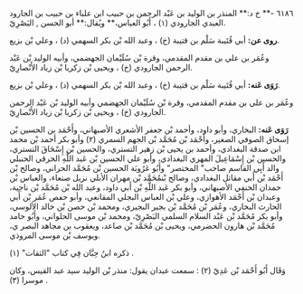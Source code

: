 ٦١٨٦ -** خ د:** المنذر بن الوليد بن عَبْد الرحمن بن حبيب ابن علباء بن حبيب بن الجارود العبدي الجارودي (١) ، أَبُو العباس،** ويُقال:** أبو الحسن , البَصْرِيّ.

**روى عن:** أبي قُتَيبة سَلْم بن قتيبة (خ) ، وعبد الله بْن بكر السهمي (د) ، وعلي بْن بزيع.

وعُمَر بن علي بن مقدم المقدمي، وقرة بْن سُلَيْمان الجهضمي، وأبيه الوليد بْن عَبْد الرحمن الجارودي (خ) ، ويحيى بْن زكريا بْن زياد الأَنْصارِيّ.

**رَوَى عَنه:** أبي قُتَيبة سَلْم بن قتيبة (خ) ، وعبد الله بْن بكر السهمي (د) ، وعلي بْن بزيع.

وعُمَر بن علي بن مقدم المقدمي، وقرة بْن سُلَيْمان الجهضمي وأبيه الوليد بْن عَبْد الرحمن الجارودي (خ) ، ويحيى بْن زكريا بْن زياد الأَنْصارِيّ.

**رَوَى عَنه:** البخاري، وأبو داود، وأحمد بْن جعفر الأشعري الأصبهاني، وأَحْمَد بن الحسين بْن إسحاق الصوفي الصغير، وأَحْمَد بْن مُحَمَّد بْن الجهم السمري (٢) وأبو بكر أحمد بْن محمد ابن صدقة البغدادي، وأحمد بن يحيى بْن زهير التستري، والحسين بْن إِسْحَاقَ التستري، والحسين بْن إِسْمَاعِيلَ المهري البغدادي، وأبو علي الحسين بْن عَبد اللَّهِ الخرقي الحنبلي والد أَبِي القاسم صاحب" المختصر" وأَبُو عَرُوبَة الحسين بْن مُحَمَّد الحراني، وصالح بْن أَحْمَد بْن أَبي مقاتل البغدادي، وصالح بْنمُحَمَّد بْن مهران الأبلي نزيل صنعاء، والعباس بْن حمدان الحنفي الأصبهاني، وأبو بكر عَبد اللَّهِ بْن أَبي داود، وعبد الله بْن مُحَمَّد بْن ناجية، وعبدان بْن أَحْمَد الأهوازي، وعلي بْن العباس البجلي المقانعي، وأبو حفص عُمَر بْن أَبي الحارث البخاري، وعُمَر بْن مُحَمَّد بْن بجير البجيري، ومحمد بْن حصن بْن خالد الألوسي، وأبو بكر مُحَمَّد بْن عَبْد السلام السلمي البَصْرِيّ، ومحمد بْن موسى الحلواني، وأَبُو حامد مُحَمَّد بْن هارون الحضرمي، ويحيى بْن مُحَمَّد بْن صاعد، ويعقوب بن مجاهد البصر ي، ويوسف بْن موسى المروذي.

ذكره ابنُ حِبَّان فِي كتاب "الثقات" (١) .

وَقَال أَبُو أَحْمَد بْن عَدِيّ (٢) : سمعت عبدان يقول: منذر بْن الوليد سيد عبد القيس، وكان موسرا (٣) .